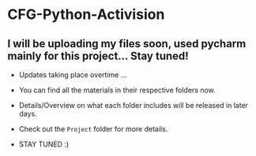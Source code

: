# CFG-Python-Activision

## I will be uploading my files soon, used pycharm mainly for this project... Stay tuned!
- Updates taking place overtime ...
- You can find all the materials in their respective folders now.
- Details/Overview on what each folder includes will be released in later days.
- Check out the `Project` folder for more details.

- STAY TUNED :) 
